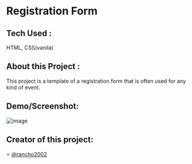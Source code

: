 # Registration Form
## Tech Used :
HTML, CSS(vanila)

 ## About this Project : 
This project is a template of a registration form that is often used for any kind of event.

## Demo/Screenshot: 
![image](https://user-images.githubusercontent.com/92109154/190503674-6cca66c4-7ee0-4135-99c6-7883a64d0d38.png)


## Creator of this project: 
⭐️ [@rancho2002](https://github.com/rancho2002)
